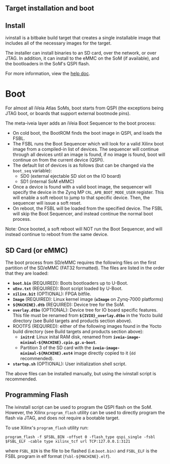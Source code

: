 ## Target installation and boot

## Install

ivinstall is a bitbake build target that creates a single installable image
that includes all of the necessary images for the target.

The installer can install binaries to an SD card, over the network, or over
JTAG.  In addition, it can install to the eMMC on the SoM (if available), and
the bootloaders in the SoM's QSPI flash.

For more information, view the [help doc](recipes-core/images/files/ivinstall-doc).

# Boot

For almost all iVeia Atlas SoMs, boot starts from QSPI (the exceptions being
JTAG boot, or boards that support external bootmode pins).

The meta-iveia layer adds an iVeia Boot Sequencer to the boot process:
- On cold boot, the BootROM finds the boot image in QSPI, and loads the FSBL.
- The FSBL runs the Boot Sequencer which will look for a valid Xilinx boot
  image from a compiled-in list of devices.  The sequencer will continue
  through all devices until an image is found, if no image is found, boot will
  continue on from the current device (QSPI).
- The default list of devices is as follows (but can be changed via the
  `boot_seq` variable):
    - SD0 (external ejectable SD slot on the IO board)
    - SD1 (internal SoM eMMC)
- Once a device is found with a valid boot image, the sequencer will specify
  the device in the Zynq MP `CRL_APB_BOOT_MODE_USER` register.  This will
  enable a soft reboot to jump to that specific device.  Then, the sequencer
  will issue a soft reset.
- On reboot, the FSBL will be loaded from the specified device.  The FSBL will
  skip the Boot Sequencer, and instead continue the normal boot process.

Note: Once booted, a soft reboot will NOT run the Boot Sequencer, and will
instead continue to reboot from the same device.

## SD Card (or eMMC)

The boot process from SD/eMMC requires the following files on the first
partition of the SD/eMMC (FAT32 formatted).  The files are listed in the order
that they are loaded:
- **`boot.bin`** (REQUIRED): Boots bootloaders up to U-Boot.
- **`uEnv.txt`** (REQUIRED): Boot script loaded by U-Boot.
- **`xilinx.bit`** (OPTIONAL): FPGA bitfile.
- **`Image`** (REQUIRED): Linux kernel image (**`uImage`** on Zynq-7000 platforms)
- **`${MACHINE}.dtb`** (REQUIRED): Device tree for the SoM.
- **`overlay.dtbo`** (OPTIONAL): Device tree for IO board specific features.
  This file must be renamed from **`${IVIO}_overlay.dtbo`** in the Yocto build
  directory (see Build targets and products section above).
- ROOTFS (REQUIRED): either of the following images found in the Yocto build
  directory (see Build targets and products section above):
    - **`initrd`**: Linux inital RAM disk, renamed from
      **`iveia-image-minimal-${MACHINE}.cpio.gz.u-boot`**.
    - Partition 3 of the SD card with the
      **`iveia-image-minimal-${MACHINE}.ext4`** image directly copied to it
      (`dd` recommended).
- **`startup.sh`** (OPTIONAL): User initialization shell script.

The above files can be installed manually, but using the ivinstall script is
recommended.

## Programming Flash

The ivinstall script can be used to program the QSPI flash on the SoM.
However, the Xilinx `program_flash` utility can be used to directly program the
flash via JTAG, and does not require a bootable target.

To use Xilinx's `program_flash` utility run:

```
program_flash -f $FSBL_BIN -offset 0 -flash_type qspi_single -fsbl $FSBL_ELF -cable type xilinx_tcf url TCP:127.0.0.1:3121
```

where `FSBL_BIN` is the file to be flashed (i.e.`boot.bin)` and `FSBL_ELF` is
the FSBL program in elf format (`fsbl-${MACHINE}.elf`).

